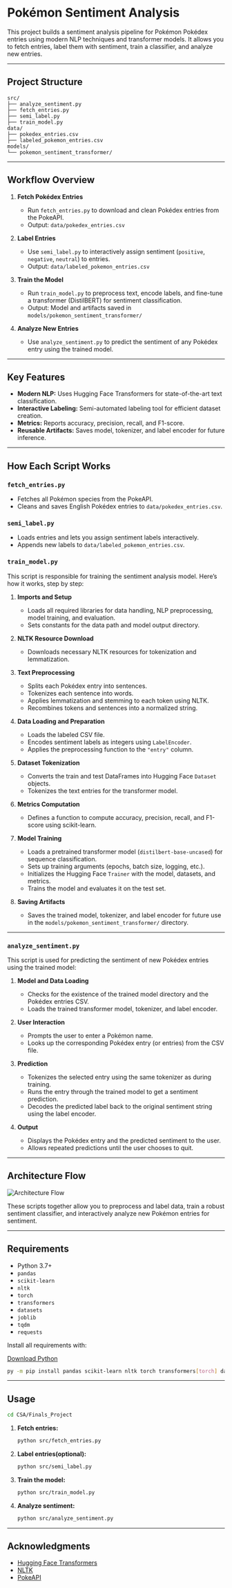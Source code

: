 # Pokémon Sentiment Analysis

This project builds a sentiment analysis pipeline for Pokémon Pokédex entries using modern NLP techniques and transformer models. It allows you to fetch entries, label them with sentiment, train a classifier, and analyze new entries.

---

## Project Structure

```
src/
├── analyze_sentiment.py     
├── fetch_entries.py          
├── semi_label.py             
├── train_model.py            
data/
├── pokedex_entries.csv       
├── labeled_pokemon_entries.csv 
models/
└── pokemon_sentiment_transformer/ 
```

---

## Workflow Overview

1. **Fetch Pokédex Entries**
   - Run `fetch_entries.py` to download and clean Pokédex entries from the PokeAPI.
   - Output: `data/pokedex_entries.csv`

2. **Label Entries**
   - Use `semi_label.py` to interactively assign sentiment (`positive`, `negative`, `neutral`) to entries.
   - Output: `data/labeled_pokemon_entries.csv`

3. **Train the Model**
   - Run `train_model.py` to preprocess text, encode labels, and fine-tune a transformer (DistilBERT) for sentiment classification.
   - Output: Model and artifacts saved in `models/pokemon_sentiment_transformer/`

4. **Analyze New Entries**
   - Use `analyze_sentiment.py` to predict the sentiment of any Pokédex entry using the trained model.

---

## Key Features

- **Modern NLP:** Uses Hugging Face Transformers for state-of-the-art text classification.
- **Interactive Labeling:** Semi-automated labeling tool for efficient dataset creation.
- **Metrics:** Reports accuracy, precision, recall, and F1-score.
- **Reusable Artifacts:** Saves model, tokenizer, and label encoder for future inference.

---

## How Each Script Works

### `fetch_entries.py`
- Fetches all Pokémon species from the PokeAPI.
- Cleans and saves English Pokédex entries to `data/pokedex_entries.csv`.

### `semi_label.py`
- Loads entries and lets you assign sentiment labels interactively.
- Appends new labels to `data/labeled_pokemon_entries.csv`.

### `train_model.py`
This script is responsible for training the sentiment analysis model. Here’s how it works, step by step:

1. **Imports and Setup**
   - Loads all required libraries for data handling, NLP preprocessing, model training, and evaluation.
   - Sets constants for the data path and model output directory.

2. **NLTK Resource Download**
   - Downloads necessary NLTK resources for tokenization and lemmatization.

3. **Text Preprocessing**
   - Splits each Pokédex entry into sentences.
   - Tokenizes each sentence into words.
   - Applies lemmatization and stemming to each token using NLTK.
   - Recombines tokens and sentences into a normalized string.

4. **Data Loading and Preparation**
   - Loads the labeled CSV file.
   - Encodes sentiment labels as integers using `LabelEncoder`.
   - Applies the preprocessing function to the `"entry"` column.

5. **Dataset Tokenization**
   - Converts the train and test DataFrames into Hugging Face `Dataset` objects.
   - Tokenizes the text entries for the transformer model.

6. **Metrics Computation**
   - Defines a function to compute accuracy, precision, recall, and F1-score using scikit-learn.

7. **Model Training**
   - Loads a pretrained transformer model (`distilbert-base-uncased`) for sequence classification.
   - Sets up training arguments (epochs, batch size, logging, etc.).
   - Initializes the Hugging Face `Trainer` with the model, datasets, and metrics.
   - Trains the model and evaluates it on the test set.

8. **Saving Artifacts**
   - Saves the trained model, tokenizer, and label encoder for future use in the `models/pokemon_sentiment_transformer/` directory.

---

### `analyze_sentiment.py`
This script is used for predicting the sentiment of new Pokédex entries using the trained model:

1. **Model and Data Loading**
   - Checks for the existence of the trained model directory and the Pokédex entries CSV.
   - Loads the trained transformer model, tokenizer, and label encoder.

2. **User Interaction**
   - Prompts the user to enter a Pokémon name.
   - Looks up the corresponding Pokédex entry (or entries) from the CSV file.

3. **Prediction**
   - Tokenizes the selected entry using the same tokenizer as during training.
   - Runs the entry through the trained model to get a sentiment prediction.
   - Decodes the predicted label back to the original sentiment string using the label encoder.

4. **Output**
   - Displays the Pokédex entry and the predicted sentiment to the user.
   - Allows repeated predictions until the user chooses to quit.

---

## Architecture Flow

![Architecture Flow](architecture_flow.png)

These scripts together allow you to preprocess and label data, train a robust sentiment classifier, and interactively analyze new Pokémon entries for sentiment.

---

## Requirements

- Python 3.7+ 
- `pandas`
- `scikit-learn`
- `nltk`
- `torch`
- `transformers`
- `datasets`
- `joblib`
- `tqdm`
- `requests`

Install all requirements with:

[Download Python](https://www.python.org/downloads/)

```sh
py -m pip install pandas scikit-learn nltk torch transformers[torch] datasets joblib tqdm requests
```

---

## Usage

```sh
cd CSA/Finals_Project
```

1. **Fetch entries:**
   ```sh
   python src/fetch_entries.py
   ```

2. **Label entries(optional):**
   ```sh
   python src/semi_label.py
   ```

3. **Train the model:**
   ```sh
   python src/train_model.py
   ```

4. **Analyze sentiment:**
   ```sh
   python src/analyze_sentiment.py
   ```

---

## Acknowledgments

- [Hugging Face Transformers](https://huggingface.co/transformers/)
- [NLTK](https://www.nltk.org/)
- [PokeAPI](https://pokeapi.co/)